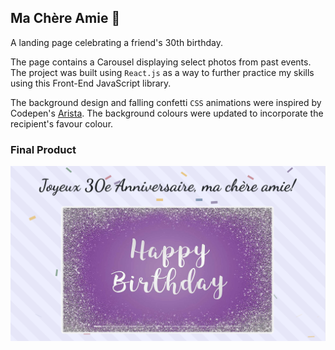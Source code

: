 ## Ma Ch&#232;re Amie 🎂

A landing page celebrating a friend's 30th birthday.

The page contains a Carousel displaying select photos from past events. The project was built using `React.js` as a way to further practice my skills using this Front-End JavaScript library.

The background design and falling confetti `CSS` animations were inspired by Codepen's [Arista](https://codepen.io/aristamademe/pen/JjZZzBJ). The background colours were updated to incorporate the recipient's favour colour.

### Final Product
!["Screenshot of the carousel on the cover page with the Happy Birthday text"](https://github.com/Raiza-D/ma-chere-amie/blob/master/src/assets/coverpage.png)